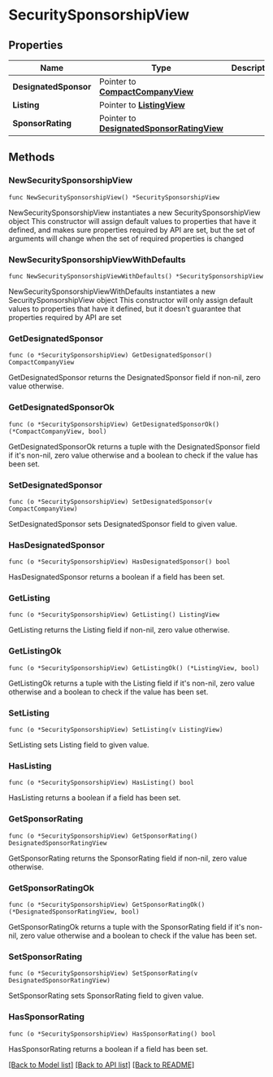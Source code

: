 # SecuritySponsorshipView

## Properties

Name | Type | Description | Notes
------------ | ------------- | ------------- | -------------
**DesignatedSponsor** | Pointer to [**CompactCompanyView**](CompactCompanyView.md) |  | [optional] 
**Listing** | Pointer to [**ListingView**](ListingView.md) |  | [optional] 
**SponsorRating** | Pointer to [**DesignatedSponsorRatingView**](DesignatedSponsorRatingView.md) |  | [optional] 

## Methods

### NewSecuritySponsorshipView

`func NewSecuritySponsorshipView() *SecuritySponsorshipView`

NewSecuritySponsorshipView instantiates a new SecuritySponsorshipView object
This constructor will assign default values to properties that have it defined,
and makes sure properties required by API are set, but the set of arguments
will change when the set of required properties is changed

### NewSecuritySponsorshipViewWithDefaults

`func NewSecuritySponsorshipViewWithDefaults() *SecuritySponsorshipView`

NewSecuritySponsorshipViewWithDefaults instantiates a new SecuritySponsorshipView object
This constructor will only assign default values to properties that have it defined,
but it doesn't guarantee that properties required by API are set

### GetDesignatedSponsor

`func (o *SecuritySponsorshipView) GetDesignatedSponsor() CompactCompanyView`

GetDesignatedSponsor returns the DesignatedSponsor field if non-nil, zero value otherwise.

### GetDesignatedSponsorOk

`func (o *SecuritySponsorshipView) GetDesignatedSponsorOk() (*CompactCompanyView, bool)`

GetDesignatedSponsorOk returns a tuple with the DesignatedSponsor field if it's non-nil, zero value otherwise
and a boolean to check if the value has been set.

### SetDesignatedSponsor

`func (o *SecuritySponsorshipView) SetDesignatedSponsor(v CompactCompanyView)`

SetDesignatedSponsor sets DesignatedSponsor field to given value.

### HasDesignatedSponsor

`func (o *SecuritySponsorshipView) HasDesignatedSponsor() bool`

HasDesignatedSponsor returns a boolean if a field has been set.

### GetListing

`func (o *SecuritySponsorshipView) GetListing() ListingView`

GetListing returns the Listing field if non-nil, zero value otherwise.

### GetListingOk

`func (o *SecuritySponsorshipView) GetListingOk() (*ListingView, bool)`

GetListingOk returns a tuple with the Listing field if it's non-nil, zero value otherwise
and a boolean to check if the value has been set.

### SetListing

`func (o *SecuritySponsorshipView) SetListing(v ListingView)`

SetListing sets Listing field to given value.

### HasListing

`func (o *SecuritySponsorshipView) HasListing() bool`

HasListing returns a boolean if a field has been set.

### GetSponsorRating

`func (o *SecuritySponsorshipView) GetSponsorRating() DesignatedSponsorRatingView`

GetSponsorRating returns the SponsorRating field if non-nil, zero value otherwise.

### GetSponsorRatingOk

`func (o *SecuritySponsorshipView) GetSponsorRatingOk() (*DesignatedSponsorRatingView, bool)`

GetSponsorRatingOk returns a tuple with the SponsorRating field if it's non-nil, zero value otherwise
and a boolean to check if the value has been set.

### SetSponsorRating

`func (o *SecuritySponsorshipView) SetSponsorRating(v DesignatedSponsorRatingView)`

SetSponsorRating sets SponsorRating field to given value.

### HasSponsorRating

`func (o *SecuritySponsorshipView) HasSponsorRating() bool`

HasSponsorRating returns a boolean if a field has been set.


[[Back to Model list]](../README.md#documentation-for-models) [[Back to API list]](../README.md#documentation-for-api-endpoints) [[Back to README]](../README.md)


